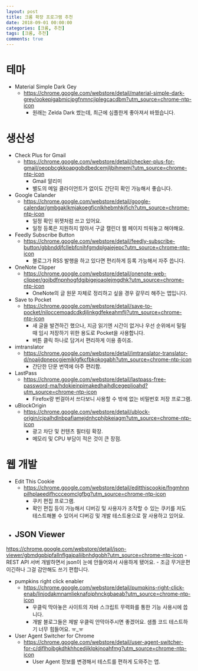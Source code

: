 ```yaml
---
layout: post
title: 크롬 확장 프로그램 추천
date: 2018-09-01 00:00:00
categories: [크롬, 추천]
tags: [크롬, 추천]
comments: true
---
```


# 테마
- Material Simple Dark Gey
    - <https://chrome.google.com/webstore/detail/material-simple-dark-grey/ookepigabmicjpgfnmncjiplegcacdbm?utm_source=chrome-ntp-icon>
        - 원래는 Zelda Dark 썼는데, 최근에 심플한게 좋아져서 바꿨습니다.
# 생산성
- Check Plus for Gmail
    - <https://chrome.google.com/webstore/detail/checker-plus-for-gmail/oeopbcgkkoapgobdbedcemjljbihmemj?utm_source=chrome-ntp-icon>
        - Gmail 알리미
        - 별도의 메일 클라이언트가 없이도 간단히 확인 가능해서 좋습니다.
- Google Calander
    - <https://chrome.google.com/webstore/detail/google-calendar/gmbgaklkmjakoegficnlkhebmhkjfich?utm_source=chrome-ntp-icon>
        - 일정 확인 위젯처럼 쓰고 있어요.
        - 일정 등록은 지원하지 않아서 구글 캘린더 웹 페이지 띄워놓고 해야해요.
- Feedly Subscribe Button
    - <https://chrome.google.com/webstore/detail/feedly-subscribe-button/gbbnddjfcllebfcnihfgmdplgaiejepc?utm_source=chrome-ntp-icon>
        - 블로그가 RSS 발행을 하고 있다면 편리하게 등록 가능해서 자주 씁니다.
- OneNote Clipper
    - <https://chrome.google.com/webstore/detail/onenote-web-clipper/gojbdfnpnhogfdgjbigejoaolejmgdhk?utm_source=chrome-ntp-icon>
        - OneNote의 글 원문 자체로 정리하고 싶을 경우 갈무리 해주는 앱입니다.
- Save to Pocket
    - <https://chrome.google.com/webstore/detail/save-to-pocket/niloccemoadcdkdjlinkgdfekeahmflj?utm_source=chrome-ntp-icon>
        - 새 글을 발견하긴 했으나, 지금 읽기엔 시간이 없거나 우선 순위에서 밀릴 때 임시 저장하기 위한 용도로 Pocket을 사용합니다.
        - 버튼 클릭 하나로 담겨서 편리하게 이용 중이죠.
- imtranslator 
    - <https://chrome.google.com/webstore/detail/imtranslator-translator-d/noaijdpnepcgjemiklgfkcfbkokogabh?utm_source=chrome-ntp-icon>
        - 간단한 단문 번역에 아주 편리함.
- LastPass
    - <https://chrome.google.com/webstore/detail/lastpass-free-password-ma/hdokiejnpimakedhajhdlcegeplioahd?utm_source=chrome-ntp-icon>
        - Firefox랑 번걸아서 쓰다보니 사용할 수 밖에 없는 비밀번호 저장 프로그램.
- uBlockOrigin
    - <https://chrome.google.com/webstore/detail/ublock-origin/cjpalhdlnbpafiamejdnhcphjbkeiagm?utm_source=chrome-ntp-icon>
        -  광고 차단 및 컨텐츠 필터링 확장.
        -  메모리 및 CPU 부담이 적은 것이 큰 장점.
# 웹 개발
- Edit This Cookie
    - <https://chrome.google.com/webstore/detail/editthiscookie/fngmhnnpilhplaeedifhccceomclgfbg?utm_source=chrome-ntp-icon>
        - 쿠키 편집 프로그램.
        - 확인 편집 등이 가능해서 디버깅 및 사용자가 조작할 수 있는 쿠키를 저도 테스트해볼 수 있어서 디버깅 및 개발 테스트용으로 잘 사용하고 있어요.
- JSON Viewer
    - 
<https://chrome.google.com/webstore/detail/json-viewer/gbmdgpbipfallnflgajpaliibnhdgobh?utm_source=chrome-ntp-icon>
        - REST API 서버 개발하면서 json이 눈에 안들어와서 사용하게 됐어요.
        - 조금 무거운편이긴하나 그걸 감안해도 쓰기 편합니다.
- pumpkins right click enabler
    - <https://chrome.google.com/webstore/detail/pumpkins-right-click-enab/linjodakmnamlieknafoiphnckgbaeab?utm_source=chrome-ntp-icon>
        - 우클릭 막아놓은 사이트의 자바 스크립트 무력화를 통한 기능 사용시에 씁니다.
        - 개발 블로그들은 제발 우클릭 안막아주시면 좋겠어요. 샘플 코드 테스트하기 너무 힘들어요. ㅠ_ㅠ
- User Agent Switcher for Chrome
    - <https://chrome.google.com/webstore/detail/user-agent-switcher-for-c/djflhoibgkdhkhhcedjiklpkjnoahfmg?utm_source=chrome-ntp-icon>
        - User Agent 정보를 변경해서 테스트를 편하게 도와주는 앱.

